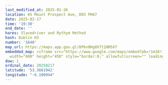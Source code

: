 ```yaml
---
last_modified_at: 2025-01-26
location: 65 Mount Prospect Ave, D03 PH67
date: 2025-02-17
time: '19:30'
end_date: ''
hares: Slavedriver and Rythym Method
hash: Dublin H3
number: '1640'
map_url: https://maps.app.goo.gl/DPkn8Hg8X7tZAM5X7
embedded_map: <iframe src="https://www.google.com/maps/embed?pb=!1m18!1m12!1m3!1d2380.7184152391656!2d-6.190944022855785!3d53.36619417229508!2m3!1f0!2f0!3f0!3m2!1i1024!2i768!4f13.1!3m3!1m2!1s0x48670f98a61c229b%3A0xc3635b54658d48a3!2s65%20Mount%20Prospect%20Ave%2C%20Clontarf%20East%2C%20Dublin%203%2C%20D03%20PH67!5e0!3m2!1sen!2sie!4v1739564797298!5m2!1sen!2sie"
  width="600" height="450" style="border:0;" allowfullscreen="" loading="lazy" referrerpolicy="no-referrer-when-downgrade"></iframe>
dow: 1
ordinal_date: 20250217
latitude: '53.3661942'
longitude: "-6.190944"
---
```


